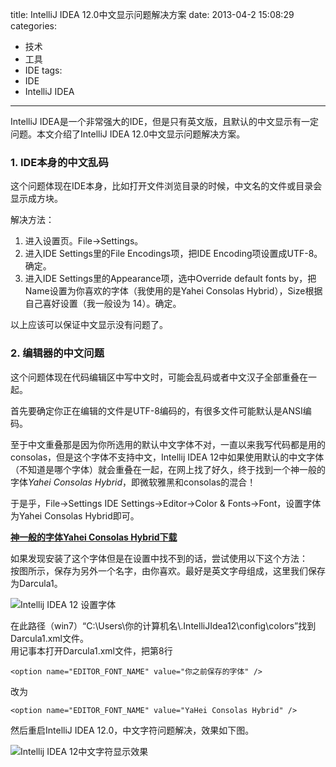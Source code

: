 title: IntelliJ IDEA 12.0中文显示问题解决方案
date: 2013-04-2 15:08:29
categories:
- 技术
- 工具
- IDE
tags:
- IDE
- IntelliJ IDEA
---
IntelliJ IDEA是一个非常强大的IDE，但是只有英文版，且默认的中文显示有一定问题。本文介绍了IntelliJ IDEA 12.0中文显示问题解决方案。

<!-- more -->

### 1. IDE本身的中文乱码
这个问题体现在IDE本身，比如打开文件浏览目录的时候，中文名的文件或目录会显示成方块。

解决方法：  
1. 进入设置页。File->Settings。  
2. 进入IDE Settings里的File Encodings项，把IDE Encoding项设置成UTF-8。确定。  
3. 进入IDE Settings里的Appearance项，选中Override default fonts by，把Name设置为你喜欢的字体（我使用的是Yahei Consolas Hybrid），Size根据自己喜好设置（我一般设为 14）。确定。

以上应该可以保证中文显示没有问题了。

### 2. 编辑器的中文问题
这个问题体现在代码编辑区中写中文时，可能会乱码或者中文汉子全部重叠在一起。

首先要确定你正在编辑的文件是UTF-8编码的，有很多文件可能默认是ANSI编码。

至于中文重叠那是因为你所选用的默认中文字体不对，一直以来我写代码都是用的consolas，但是这个字体不支持中文，Intellij IDEA 12中如果使用默认的中文字体（不知道是哪个字体）就会重叠在一起，在网上找了好久，终于找到一个神一般的字体*Yahei Consolas Hybrid*，即微软雅黑和consolas的混合！

于是乎，File->Settings IDE Settings->Editor->Color & Fonts->Font，设置字体为Yahei Consolas Hybrid即可。

**[神一般的字体Yahei Consolas Hybrid下载](http://pan.baidu.com/s/1c0lAVfE)**

如果发现安装了这个字体但是在设置中找不到的话，尝试使用以下这个方法：  
按图所示，保存为另外一个名字，由你喜欢。最好是英文字母组成，这里我们保存为Darcula1。

![Intellij IDEA 12 设置字体](http://raytaylorlin-blog.qiniudn.com/image/IDE/Intellij%20IDEA%2012%20%E8%AE%BE%E7%BD%AE%E5%AD%97%E4%BD%93.jpg)  

在此路径（win7）“C:\Users\你的计算机名\\.IntelliJIdea12\config\colors”找到Darcula1.xml文件。  
用记事本打开Darcula1.xml文件，把第8行  

    <option name="EDITOR_FONT_NAME" value="你之前保存的字体" />

改为  

    <option name="EDITOR_FONT_NAME" value="YaHei Consolas Hybrid" />

然后重启IntelliJ IDEA 12.0，中文字符问题解决，效果如下图。

![Intellij IDEA 12中文字符显示效果](http://raytaylorlin-blog.qiniudn.com/image/IDE/Intellij%20IDEA%2012%E4%B8%AD%E6%96%87%E5%AD%97%E7%AC%A6%E6%98%BE%E7%A4%BA%E6%95%88%E6%9E%9C.jpg)

